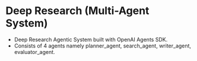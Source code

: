 # Deep Research (Multi-Agent System)
- Deep Research Agentic System built with OpenAI Agents SDK.
- Consists of 4 agents namely planner_agent, search_agent, writer_agent, evaluator_agent.

